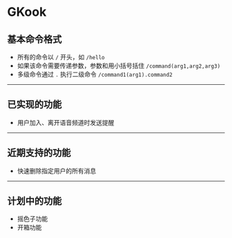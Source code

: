 # GKook
## 基本命令格式
- 所有的命令以 `/` 开头，如 `/hello`
- 如果该命令需要传递参数，参数和用小括号括住 `/command(arg1,arg2,arg3)`
- 多级命令通过 `.` 执行二级命令 `/command1(arg1).command2`
---
## 已实现的功能
- 用户加入、离开语音频道时发送提醒
---
## 近期支持的功能
- 快速删除指定用户的所有消息
---
## 计划中的功能
- 摇色子功能
- 开箱功能
